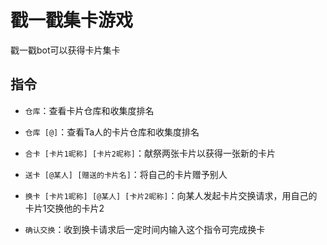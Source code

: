 # 戳一戳集卡游戏

戳一戳bot可以获得卡片集卡

## 指令

- `仓库`：查看卡片仓库和收集度排名

- `仓库 [@]`：查看Ta人的卡片仓库和收集度排名

- `合卡 [卡片1昵称] [卡片2昵称]`：献祭两张卡片以获得一张新的卡片

- `送卡 [@某人] [赠送的卡片名]`：将自己的卡片赠予别人

- `换卡 [卡片1昵称] [@某人] [卡片2昵称]`：向某人发起卡片交换请求，用自己的卡片1交换他的卡片2

- `确认交换`：收到换卡请求后一定时间内输入这个指令可完成换卡